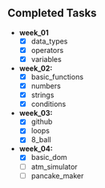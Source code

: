## Completed Tasks
- **week_01**
    - [x] data_types
    - [x] operators
    - [x] variables
- **week_02:**
    - [x] basic_functions
    - [x] numbers
    - [x] strings
    - [x] conditions
- **week_03:**
    - [x] github
    - [x] loops
    - [x] 8_ball
- **week_04:**
    - [x]  basic_dom
    - [ ]  atm_simulator
    - [ ]  pancake_maker
